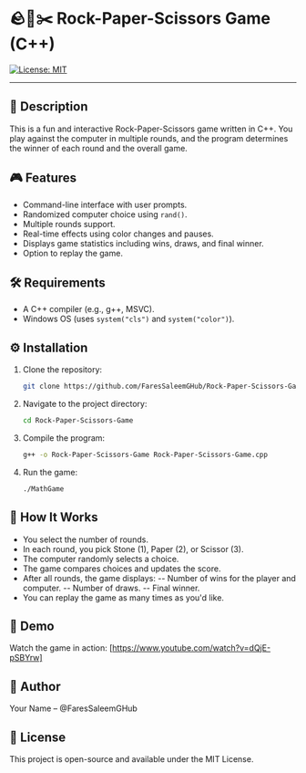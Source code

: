 # 🪨📄✂️ Rock-Paper-Scissors Game (C++)
[![License: MIT](https://img.shields.io/badge/License-MIT-yellow.svg)](LICENSE)

---

## 📄 Description
This is a fun and interactive Rock-Paper-Scissors game written in C++. You play against the computer in multiple rounds, and the program determines the winner of each round and the overall game.

## 🎮 Features
- Command-line interface with user prompts.
- Randomized computer choice using `rand()`.
- Multiple rounds support.
- Real-time effects using color changes and pauses.
- Displays game statistics including wins, draws, and final winner.
- Option to replay the game.

## 🛠️ Requirements
- A C++ compiler (e.g., g++, MSVC).
- Windows OS (uses `system("cls")` and `system("color")`).

## ⚙️ Installation
1. Clone the repository:
   ```bash
   git clone https://github.com/FaresSaleemGHub/Rock-Paper-Scissors-Game.git
   
2. Navigate to the project directory:
   ```bash
   cd Rock-Paper-Scissors-Game
3. Compile the program:
   ```bash
   g++ -o Rock-Paper-Scissors-Game Rock-Paper-Scissors-Game.cpp
4. Run the game:
   ```bash
   ./MathGame
   
## 🧠 How It Works
- You select the number of rounds.
- In each round, you pick Stone (1), Paper (2), or Scissor (3).
- The computer randomly selects a choice.
- The game compares choices and updates the score.
- After all rounds, the game displays:
-- Number of wins for the player and computer.
-- Number of draws.
-- Final winner.
- You can replay the game as many times as you'd like.

## 🎥 Demo
Watch the game in action: [https://www.youtube.com/watch?v=dQjE-pSBYrw]

## 👤 Author
Your Name – @FaresSaleemGHub

## 📜 License
This project is open-source and available under the MIT License.

